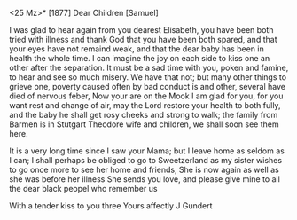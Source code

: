  <25 Mz>* [1877]
Dear Children [Samuel]

I was glad to hear again from you dearest Elisabeth, you have been both tried with illness and thank God that you have been both spared, and that your eyes have not remaind weak, and that the dear baby has been in health the whole time. I can imagine the joy on each side to kiss one an other after the separation. It must be a sad time with you, poken and famine, to hear and see so much misery. We have that not; but many other things to grieve one, poverty caused often by bad conduct is and other, several have died of nervous feber, Now your are on the Mook I am glad for you, for you want rest and change of air, may the Lord restore your health to both fully, and the baby he shall get rosy cheeks and strong to walk; the family from Barmen is in Stutgart Theodore wife and children, we shall soon see them here.

It is a very long time since I saw your Mama; but I leave home as seldom as I can; I shall perhaps be obliged to go to Sweetzerland as my sister wishes to go once more to see her home and friends, She is now again as well as she was before her illness She sends you love, and please give mine to all the dear black peopel who remember us

With a tender kiss to you three
 Yours affectly J Gundert
